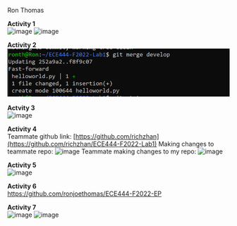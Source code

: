 
Ron Thomas

**Activity 1**\
![image](https://user-images.githubusercontent.com/59146858/190424373-dac17d5e-5021-4721-b84a-e8f07effb589.png)
![image](https://user-images.githubusercontent.com/59146858/190424488-b38ba052-615d-4fa9-a8f5-e0c58d8a39e2.png)

**Activity 2**\
![a2_screenshot](images/a2_screenshot.png)

**Actvity 3**\
![image](https://user-images.githubusercontent.com/59146858/190438066-0e8a1dbf-96aa-484f-a5b1-f77c5d321b5f.png)

**Activity 4**\
Teammate github link: [https://github.com/richzhan](https://github.com/richzhan/ECE444-F2022-Lab1)
Making changes to teammate repo:
![image](https://user-images.githubusercontent.com/59146858/190443362-6d2d1809-0396-40d2-9e69-5d9a979bf801.png)
Teammate making changes to my repo:
![image](https://user-images.githubusercontent.com/59146858/190443623-b550d3d9-c7ad-49c2-883c-c8764c44bb85.png)

**Activity 5**\
![image](https://user-images.githubusercontent.com/59146858/190512850-b4e0e47c-50ea-42d8-9321-3a898cf83577.png)

**Activity 6**\
https://github.com/ronjoethomas/ECE444-F2022-EP

**Activity 7**\
![image](https://user-images.githubusercontent.com/59146858/190841268-98136d1d-7ac0-44f2-a144-bec4b804afcf.png)
![image](https://user-images.githubusercontent.com/59146858/190841103-b36471c4-f247-44e5-a152-aa9c55d7af80.png)
